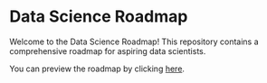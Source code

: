 # Data Science Roadmap

Welcome to the Data Science Roadmap! This repository contains a comprehensive roadmap for aspiring data scientists.

You can preview the roadmap by clicking [here](https://github.com/1abdelhalim/Data-Science-Roadmap/blob/main/roadmap.md).
